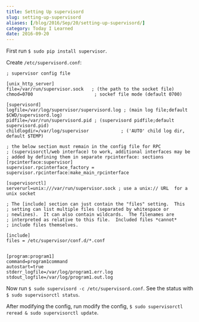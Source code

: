 ```yaml
---
title: Setting Up supervisord
slug: setting-up-supervisord
aliases: [/blog/2016/Sep/20/setting-up-supervisord/]
category: Today I Learned
date: 2016-09-20
---
```


First run `$ sudo pip install supervisor`.

Create `/etc/supervisord.conf`:

```
; supervisor config file

[unix_http_server]
file=/var/run/supervisor.sock   ; (the path to the socket file)
chmod=0700                       ; sockef file mode (default 0700)

[supervisord]
logfile=/var/log/supervisor/supervisord.log ; (main log file;default $CWD/supervisord.log)
pidfile=/var/run/supervisord.pid ; (supervisord pidfile;default supervisord.pid)
childlogdir=/var/log/supervisor            ; ('AUTO' child log dir, default $TEMP)

; the below section must remain in the config file for RPC
; (supervisorctl/web interface) to work, additional interfaces may be
; added by defining them in separate rpcinterface: sections
[rpcinterface:supervisor]
supervisor.rpcinterface_factory = supervisor.rpcinterface:make_main_rpcinterface

[supervisorctl]
serverurl=unix:///var/run/supervisor.sock ; use a unix:// URL  for a unix socket

; The [include] section can just contain the "files" setting.  This
; setting can list multiple files (separated by whitespace or
; newlines).  It can also contain wildcards.  The filenames are
; interpreted as relative to this file.  Included files *cannot*
; include files themselves.

[include]
files = /etc/supervisor/conf.d/*.conf


[program:program1]
command=program1command
autostart=true
stderr_logfile=/var/log/program1.err.log
stdout_logfile=/var/log/program1.out.log
```

Now run `$ sudo supervisord -c /etc/supervisord.conf`. See the status with `$ sudo supervisorctl status`.

After modifying the config, run modify the config, `$ sudo supervisorctl reread & sudo supervisorctl update`.